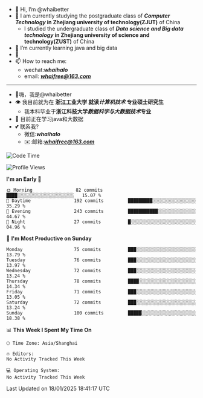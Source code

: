 - 👋 Hi, I’m @whaibetter
- 👀 I am currently studying the postgraduate class of ***Computer Technology* in Zhejiang university of technology(ZJUT)** of China
  -  I studied the undergraduate class of ***Data science and Big data technology* in Zhejiang university of science and technology(ZUST)** of China
- 🌱 I’m currently learning java and big data
- 💞️ 
- 📫 How to reach me: 
  - wechat:***whaihalo***
  - email: ***whaifree@163.com***
 ------------------------
- 👋嗨，我是@whaibetter
- 👁 我目前就为在 **浙江工业大学 就读*计算机技术* 专业硕士研究生**
  - 我本科毕业于**浙江科技大学*数据科学与大数据技术*专业**
- 🌴 目前正在学习java和大数据
- 💕 联系我?
  - 微信:***whaihalo***
  - ✉️:邮箱:***whaifree@163.com***

<!--START_SECTION:waka-->
![Code Time](http://img.shields.io/badge/Code%20Time-665%20hrs%202%20mins-blue)

![Profile Views](http://img.shields.io/badge/Profile%20Views-0-blue)

**I'm an Early 🐤** 

```text
🌞 Morning                82 commits          ████░░░░░░░░░░░░░░░░░░░░░   15.07 % 
🌆 Daytime                192 commits         █████████░░░░░░░░░░░░░░░░   35.29 % 
🌃 Evening                243 commits         ███████████░░░░░░░░░░░░░░   44.67 % 
🌙 Night                  27 commits          █░░░░░░░░░░░░░░░░░░░░░░░░   04.96 % 
```
📅 **I'm Most Productive on Sunday** 

```text
Monday                   75 commits          ███░░░░░░░░░░░░░░░░░░░░░░   13.79 % 
Tuesday                  76 commits          ███░░░░░░░░░░░░░░░░░░░░░░   13.97 % 
Wednesday                72 commits          ███░░░░░░░░░░░░░░░░░░░░░░   13.24 % 
Thursday                 78 commits          ████░░░░░░░░░░░░░░░░░░░░░   14.34 % 
Friday                   71 commits          ███░░░░░░░░░░░░░░░░░░░░░░   13.05 % 
Saturday                 72 commits          ███░░░░░░░░░░░░░░░░░░░░░░   13.24 % 
Sunday                   100 commits         █████░░░░░░░░░░░░░░░░░░░░   18.38 % 
```


📊 **This Week I Spent My Time On** 

```text
🕑︎ Time Zone: Asia/Shanghai

🔥 Editors: 
No Activity Tracked This Week

💻 Operating System: 
No Activity Tracked This Week
```


 Last Updated on 18/01/2025 18:41:17 UTC
<!--END_SECTION:waka-->
